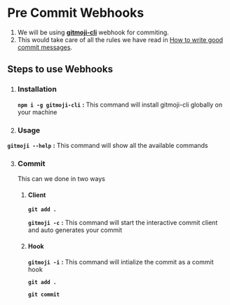 # Pre Commit Webhooks

1. We will be using __[gitmoji-cli](https://github.com/carloscuesta/gitmoji)__ webhook for commiting.
2. This would take care of all the rules we have read in [How to write good commit messages](/git/commit).

## Steps to use Webhooks

1. ### Installation
      **```npm i -g gitmoji-cli```** **:** This command will install gitmoji-cli globally on your machine
      
2. ### Usage
**```gitmoji --help```** **:** This command will show all the available commands

3. ### Commit

    This can we done in two ways

      1. #### Client
            
          **```git add .```**

          **```gitmoji -c```** **:** This command will start the interactive commit client and auto generates your commit
    
      2. #### Hook
        
          **```gitmoji -i```** **:** This command will intialize the commit as a commit hook

          **```git add .```**
          
          **```git commit```**